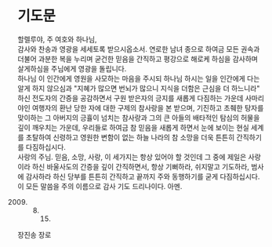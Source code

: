# 기도문
할렐루야, 주 여호와 하나님, <br>
감사와 찬송과 영광을 세세토록 받으시옵소서. 연로한 남녀 종으로 하여금 모든 권속과 더불어 과분한 복을 누리며 굳건한 믿음을 간직하고
평강으로 해로케 하심을 감사하며 살게하심을 주님에게 영광을 돌립니다.<br>
하나님 이 인간에게 영원을 사모하는 마음을 주시되 하나님 하시는 일을 인간에게 다는 알게 하지 않으심과
"지혜가 많으면 번뇌가 많으니 지식을 더함은 근심을 더 하느니라" 하신 전도자의 간증을 공감하면서
구원 받은자의 긍지를 새롭게 다짐하는 가운데 사마리야인 여행자의 환난 당한 자에 대한 구제의 참사랑을 본 받으며,
기진하고 초췌한 탕자를 맞이하는 그 아버지의 긍휼이 넘치는 참사랑과 그의 큰 아들의 배타적인 탐심의 허물을
깊이 깨우치는 가운데, 우리들로 하여금 참 믿음을 새롭게 하면서 눈에 보이는 현실 세계를 초탈하여 신령하고 영원한 변함이 없는 하늘 나라의 참 소망을 더욱 튼튼히 간직하기를 다짐하십시다.<br>
사랑의 주님. 믿음, 소망, 사랑, 이 세가지는 항상 있어야 할 것인데 그 중에 제일은 사랑이라 하신 바울사도의 간증을 깊이 간직하면서, 항상 기뻐하라, 쉬지말고 기도하라, 범사에 감사하라 하신 당부를 튼튼히 간직하고 끝까지 주와 동행하기를 굳게 다짐하십시다.<br>
이 모든 말씀을 주의 이름으로 감사 기도 드리나이다. 아멘.<br>

2009. 08. 15. <br>
장진송 장로



